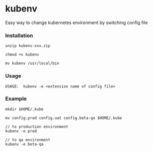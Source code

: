# kubenv
Easy way to change kubernetes environment by switching config file 

### Installation

```text
unzip kubenv-xxx.zip

chmod +x kubenv

mv kubenv /usr/local/bin
```

### Usage

```text
USAGE:  kubenv -e <extension name of config file>
```

### Example


```text
mkdir $HOME/.kube

mv config.prod config.uat config.beta-qa $HOME/.kube

// to production environment
kubenv -e prod

// to qa environment
kubenv -e beta-qa
```
